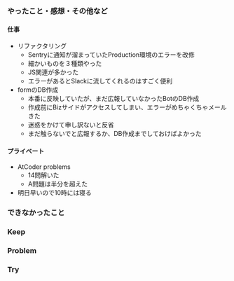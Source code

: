 ### やったこと・感想・その他など

#### 仕事

- リファクタリング
  - Sentryに通知が溜まっていたProduction環境のエラーを改修
  - 細かいものを３種類やった
  - JS関連が多かった
  - エラーがあるとSlackに流してくれるのはすごく便利
- formのDB作成
  - 本番に反映していたが、まだ広報していなかったBotのDB作成
  - 作成前にBizサイドがアクセスしてしまい、エラーがめちゃくちゃメールきた
  - 迷惑をかけて申し訳ないと反省
  - まだ触らないでと広報するか、DB作成までしておけばよかった

#### プライベート

- AtCoder problems
  - 14問解いた
  - A問題は半分を超えた
- 明日早いので10時には寝る

### できなかったこと


### Keep


### Problem 


### Try

